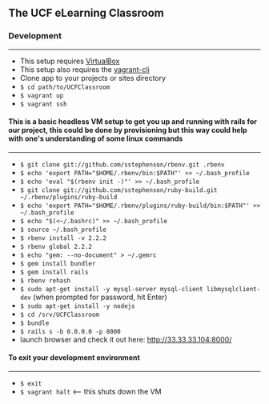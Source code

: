 ## The UCF eLearning Classroom

### Development
----------------------------------
* This setup requires [VirtualBox](https://www.virtualbox.org/wiki/Downloads)
* This setup also requires the [vagrant-cli](http://docs.vagrantup.com/v2/cli/)
* Clone app to your projects or sites directory
* `$ cd path/to/UCFClassroom`
* `$ vagrant up`
* `$ vagrant ssh`

#### This is a basic headless VM setup to get you up and running with rails for our project, this could be done by provisioning but this way could help with one's understanding of some linux commands
--------------------------------------------------------------------------------------
* `$ git clone git://github.com/sstephenson/rbenv.git .rbenv`
* `$ echo 'export PATH="$HOME/.rbenv/bin:$PATH"' >> ~/.bash_profile`
* `$ echo 'eval "$(rbenv init -)"' >> ~/.bash_profile`
* `$ git clone git://github.com/sstephenson/ruby-build.git ~/.rbenv/plugins/ruby-build`
* `$ echo 'export PATH="$HOME/.rbenv/plugins/ruby-build/bin:$PATH"' >> ~/.bash_profile`
* `$ echo "$(<~/.bashrc)" >> ~/.bash_profile`
* `$ source ~/.bash_profile`
* `$ rbenv install -v 2.2.2`
* `$ rbenv global 2.2.2`
* `$ echo "gem: --no-document" > ~/.gemrc`
* `$ gem install bundler`
* `$ gem install rails`
* `$ rbenv rehash`
* `$ sudo apt-get install -y mysql-server mysql-client libmysqlclient-dev` (when prompted for password, hit Enter)
* `$ sudo apt-get install -y nodejs`
* `$ cd /srv/UCFClassroom`
* `$ bundle`
* `$ rails s -b 0.0.0.0 -p 8000`
* launch browser and check it out here: http://33.33.33.104:8000/


#### To exit your development environment
----------------------------------------------
* `$ exit`
* `$ vagrant halt` <-- this shuts down the VM
